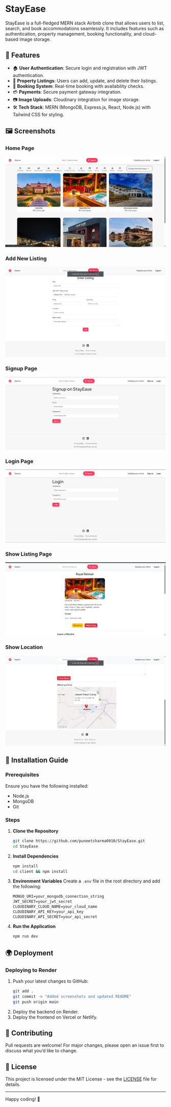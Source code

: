 # StayEase

StayEase is a full-fledged MERN stack Airbnb clone that allows users to list, search, and book accommodations seamlessly. It includes features such as authentication, property management, booking functionality, and cloud-based image storage.

## 📌 Features

- 🏠 **User Authentication**: Secure login and registration with JWT authentication.
- 📍 **Property Listings**: Users can add, update, and delete their listings.
- 📅 **Booking System**: Real-time booking with availability checks.
- 💳 **Payments**: Secure payment gateway integration.
- 📷 **Image Uploads**: Cloudinary integration for image storage.
- 🛠️ **Tech Stack**: MERN (MongoDB, Express.js, React, Node.js) with Tailwind CSS for styling.

## 🖼️ Screenshots

### Home Page
![Home Page](screenshots/homepage.png)

### Add New Listing
![Add New Listing Details](screenshots/addnewlisting.png)

### Signup Page
![Signup Page](screenshots/signupPage.png)

### Login Page
![Login Page](screenshots/loginPage.png)

### Show Listing Page
![Show Listing Page](screenshots/showlisting.png)

### Show Location
![Show Location](screenshots/showlocation.png)

## 🚀 Installation Guide

### Prerequisites
Ensure you have the following installed:
- Node.js
- MongoDB
- Git

### Steps
1. **Clone the Repository**
   ```bash
   git clone https://github.com/puneetsharma0910/StayEase.git
   cd StayEase
   ```

2. **Install Dependencies**
   ```bash
   npm install
   cd client && npm install
   ```

3. **Environment Variables**
   Create a `.env` file in the root directory and add the following:
   ```env
   MONGO_URI=your_mongodb_connection_string
   JWT_SECRET=your_jwt_secret
   CLOUDINARY_CLOUD_NAME=your_cloud_name
   CLOUDINARY_API_KEY=your_api_key
   CLOUDINARY_API_SECRET=your_api_secret
   ```

4. **Run the Application**
   ```bash
   npm run dev
   ```

## 🌍 Deployment

### Deploying to Render
1. Push your latest changes to GitHub:
   ```bash
   git add .
   git commit -m "Added screenshots and updated README"
   git push origin main
   ```
2. Deploy the backend on Render.
3. Deploy the frontend on Vercel or Netlify.

## 🤝 Contributing
Pull requests are welcome! For major changes, please open an issue first to discuss what you’d like to change.

## 📄 License
This project is licensed under the MIT License - see the [LICENSE](LICENSE) file for details.

---

Happy coding! 🚀

